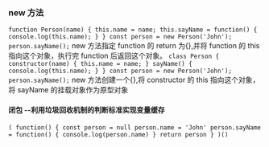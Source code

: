 ### **new 方法**

`function Person(name) {
    this.name = name;
    this.sayName = function() {
        console.log(this.name);
    }
}
const person = new Person('John');
person.sayName();`
new 方法指定 function 的 return 为{},并将 function 的 this 指向这个对象，执行完 function 后返回这个对象。
`class Person {
    constructor(name) {
        this.name = name;
    }
    sayName() {
        console.log(this.name);
    }
}
const person = new Person('John');
person.sayName();`
new 方法创建一个{},将 constructor 的 this 指向这个对象，将 sayName 的挂载对象作为原型对象

#### **闭包 --利用垃圾回收机制的判断标准实现变量缓存**

`(
    function() {
        const person = null
        person.name = 'John'
        person.sayName = function() {
            console.log(person.name)
        }
        return person
    }
)()
`
